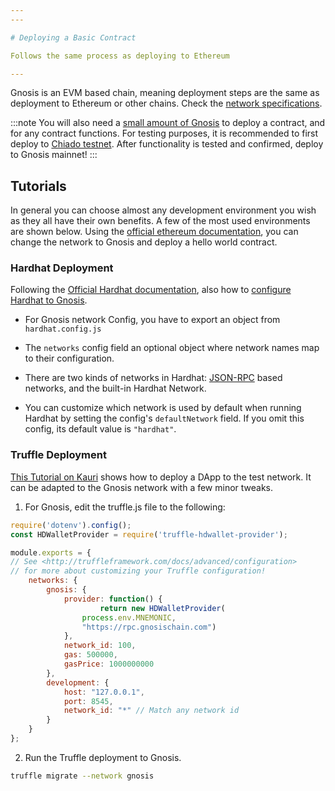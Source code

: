 ```yaml
---
---

# Deploying a Basic Contract

Follows the same process as deploying to Ethereum

---
```


Gnosis is an EVM based chain, meaning deployment steps are the same as deployment to Ethereum or other chains. Check the [network specifications](/about/networks/).

:::note
You will also need a [small amount of Gnosis](/tools/faucets) to deploy a contract, and for any contract functions.
For testing purposes, it is recommended to first deploy to [Chiado testnet](/about/networks/chiado). After functionality is tested and confirmed, deploy to Gnosis mainnet!
:::

## Tutorials

In general you can choose almost any development environment you wish as they all have their own benefits. A few of the most used environments are shown below. Using the [official ethereum documentation](https://ethereum.org/en/developers/tutorials/hello-world-smart-contract/), you can change the network to Gnosis and deploy a hello world contract.

### Hardhat Deployment

Following the [Official Hardhat documentation](https://hardhat.org/hardhat-runner/docs/guides/project-setup), also how to [configure Hardhat to Gnosis](/developers/smart-contracts/hardhat).

- For Gnosis network Config, you have to export an object from ```hardhat.config.js```

- The ```networks``` config field an optional object where network names map to their configuration.

- There are two kinds of networks in Hardhat: [JSON-RPC](https://eth.wiki/json-rpc/API) based networks, and the built-in Hardhat Network.

- You can customize which network is used by default when running Hardhat by setting the config's ```defaultNetwork``` field. If you omit this config, its default value is ```"hardhat"```.

### Truffle Deployment

[This Tutorial on Kauri](https://kauri.io/#collections/POA%20Tutorial%20series/poa-part-1-develop-and-deploy-a-smart-contract/) shows how to deploy a DApp to the test network. It can be adapted to the Gnosis network with a few minor tweaks.

1. For Gnosis, edit the truffle.js file to the following:

```js showLineNumbers
require('dotenv').config();
const HDWalletProvider = require('truffle-hdwallet-provider');

module.exports = {
// See <http://truffleframework.com/docs/advanced/configuration>
// for more about customizing your Truffle configuration!
    networks: {
        gnosis: {
            provider: function() {
                    return new HDWalletProvider(
                process.env.MNEMONIC,
                "https://rpc.gnosischain.com")
            },
            network_id: 100,
            gas: 500000,
            gasPrice: 1000000000
        },
        development: {
            host: "127.0.0.1",
            port: 8545,
            network_id: "*" // Match any network id
        }
    }
};
```

2. Run the Truffle deployment to Gnosis.

```bash
truffle migrate --network gnosis
```
